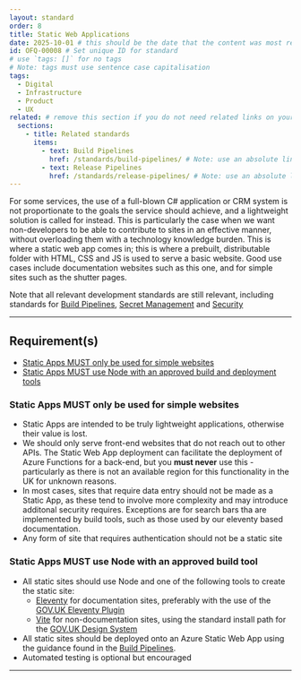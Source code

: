 ```yaml
---
layout: standard
order: 8
title: Static Web Applications
date: 2025-10-01 # this should be the date that the content was most recently amended or formally reviewed
id: OFQ-00008 # Set unique ID for standard
# use `tags: []` for no tags
# Note: tags must use sentence case capitalisation
tags:
  - Digital
  - Infrastructure
  - Product
  - UX
related: # remove this section if you do not need related links on your page
  sections:
    - title: Related standards
      items:
        - text: Build Pipelines
          href: /standards/build-pipelines/ # Note: use an absolute link from the site home page
        - text: Release Pipelines
          href: /standards/release-pipelines/ # Note: use an absolute link from the site home page
---
```


<!-- Standard description -->

<!-- 

# Notes on line breaks

Please see https://x-govuk.github.io/govuk-eleventy-plugin/markdown/#line-breaks for notes on usage of line breaks.

# Notes on linking to headings within a page

Heading tags are automatically assigned an id, converting spaces to `kebab-case` and applying URL encoding. If you want to link to a specific heading, you can obtain the URL encoded link by running the site locally, inspecting the appropriate <h3> element in the browser's developer tools and copying the value from the 'id' attribute.
-->

For some services, the use of a full-blown C# application or CRM system is not proportionate to the goals the service should achieve, and a lightweight solution is called for instead. This is particularly the case when we want non-developers to be able to contribute to sites in an effective manner, without overloading them with a technology knowledge burden. This is where a static web app comes in; this is where a prebuilt, distributable folder with HTML, CSS and JS is used to serve a basic website. Good use cases include documentation websites such as this one, and for simple sites such as the shutter pages.

Note that all relevant development standards are still relevant, including standards for [Build Pipelines](/standards/build-pipelines), [Secret Management](/standards/secret-management) and [Security](/standards/security-in-first-party-software)

---

## Requirement(s)

<!-- Populate list for each requirement (there can be more than 2) -->

<!--

# Notes on anchor links

Use HTML URL encoding as in the 'Notes on links' above, to ensure that links to headers with punctuation works as expected. For example:

[Product documentation MUST include build, release and deployment processes](#product-documentation-must-include-build%2C-release-and-deployment-processes)

-->

- [Static Apps MUST only be used for simple websites](#static-apps-must-only-be-used-for-simple-websites)
- [Static Apps MUST use Node with an approved build and deployment tools](#static-apps-must-use-node-with-an-approved-build-tool)


### Static Apps MUST only be used for simple websites

- Static Apps are intended to be truly lightweight applications, otherwise their value is lost. 
- We should only serve front-end websites that do not reach out to other APIs. The Static Web App deployment can facilitate the deployment of Azure Functions for a back-end, but you **must never** use this - particularly as there is not an available region for this functionality in the UK for unknown reasons.
- In most cases, sites that require data entry should not be made as a Static App, as these tend to involve more complexity and may introduce additonal security requires. Exceptions are for search bars tha are implemented by build tools, such as those used by our eleventy based documentation.
- Any form of site that requires authentication should not be a static site

### Static Apps MUST use Node with an approved build tool

- All static sites should use Node and one of the following tools to create the static site:
    - [Eleventy](https://www.11ty.dev/) for documentation sites, preferably with the use of the [GOV.UK Eleventy Plugin](https://github.com/x-govuk/govuk-eleventy-plugin)
    - [Vite](https://vite.dev/) for non-documentation sites, using the standard install path for the [GOV.UK Design System](https://frontend.design-system.service.gov.uk/installing-with-npm/)
- All static sites should be deployed onto an Azure Static Web App using the guidance found in the [Build Pipelines](/standards/build-pipelines).
- Automated testing is optional but encouraged

---

